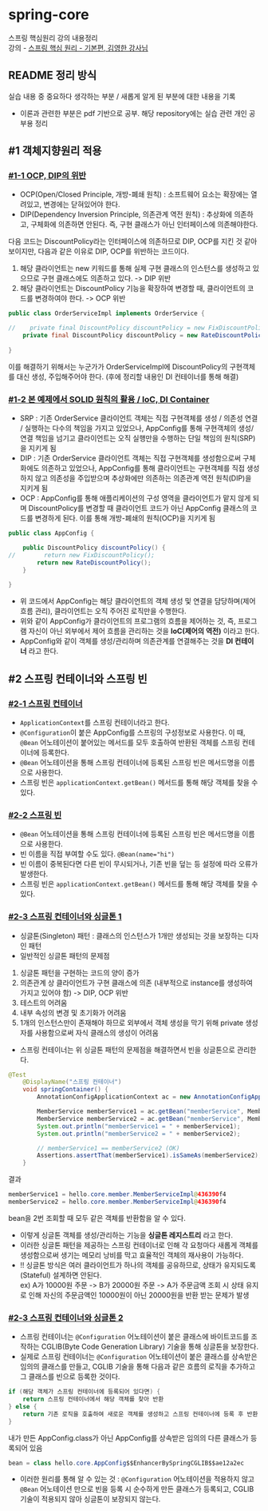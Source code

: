 # spring-core               
스프링 핵심원리 강의 내용정리                    
강의 - [스프링 핵심 원리 - 기본편, 김영한 강사님](https://www.inflearn.com/course/%EC%8A%A4%ED%94%84%EB%A7%81-%ED%95%B5%EC%8B%AC-%EC%9B%90%EB%A6%AC-%EA%B8%B0%EB%B3%B8%ED%8E%B8/dashboard)                            

## README 정리 방식                 
실습 내용 중 중요하다 생각하는 부분 / 새롭게 알게 된 부분에 대한 내용을 기록       
* 이론과 관련한 부분은 pdf 기반으로 공부. 해당 repository에는 실습 관련 개인 공부용 정리              

## #1 객체지향원리 적용               

### [#1-1 OCP, DIP의 위반](https://github.com/HunSeongPark/spring-core/commit/9e0f545d1fdb3bad89371f7802b34cd6d8380193)             
- OCP(Open/Closed Principle, 개방-폐쇄 원칙) : 소프트웨어 요소는 확장에는 열려있고, 변경에는 닫혀있어야 한다.          
- DIP(Dependency Inversion Principle, 의존관계 역전 원칙) : 추상화에 의존하고, 구체화에 의존하면 안된다. 즉, 구현 클래스가 아닌 인터페이스에 의존해야한다.          

다음 코드는 DiscountPolicy라는 인터페이스에 의존하므로 DIP, OCP를 지킨 것 같아보이지만, 다음과 같은 이유로 DIP, OCP를 위반하는 코드이다.
1. 해당 클라이언트는 new 키워드를 통해 실제 구현 클래스의 인스턴스를 생성하고 있으므로 구현 클래스에도 의존하고 있다. -> DIP 위반                 
2. 해당 클라이언트는 DiscountPolicy 기능을 확장하여 변경할 때, 클라이언트의 코드를 변경하여야 한다. -> OCP 위반

```java
public class OrderServiceImpl implements OrderService {

//    private final DiscountPolicy discountPolicy = new FixDiscountPolicy();
    private final DiscountPolicy discountPolicy = new RateDiscountPolicy();
    
}
```               
이를 해결하기 위해서는 누군가가 OrderServiceImpl에 DiscountPolicy의 구현객체를 대신 생성, 주입해주어야 한다. (후에 정리할 내용인 DI 컨테이너를 통해 해결)       

### [#1-2 본 예제에서 SOLID 원칙의 활용 / IoC, DI Container](https://github.com/HunSeongPark/spring-core/commit/7ef823d15bf4a193449ef47e5a988ea95659240a)                  
- SRP : 기존 OrderService 클라이언트 객체는 직접 구현객체를 생성 / 의존성 연결 / 실행하는 다수의 책임을 가지고 있었으나, AppConfig를 통해 구현객체의 생성/연결 책임을 넘기고 클라이언트는 오직 실행만을 수행하는 단일 책임의 원칙(SRP)을 지키게 됨                     
- DIP :  기존 OrderService 클라이언트 객체는 직접 구현객체를 생성함으로써 구체화에도 의존하고 있었으나, AppConfig를 통해 클라이언트는 구현객체를 직접 생성하지 않고 의존성을 주입받으며 추상화에만 의존하는 의존관계 역전 원칙(DIP)을 지키게 됨                      
- OCP : AppConfig를 통해 애플리케이션의 구성 영역을 클라이언트가 맡지 않게 되며 DiscountPolicy를 변경할 때 클라이언트 코드가 아닌 AppConfig 클래스의 코드를 변경하게 된다. 이를 통해 개방-폐쇄의 원칙(OCP)을 지키게 됨                 
```java               
public class AppConfig {

    public DiscountPolicy discountPolicy() {
//        return new FixDiscountPolicy();
        return new RateDiscountPolicy();
    }
    
}
```                     
- 위 코드에서 AppConfig는 해당 클라이언트의 객체 생성 및 연결을 담당하며(제어 흐름 관리), 클라이언트는 오직 주어진 로직만을 수행한다. 
- 위와 같이 AppConfig가 클라이언트의 프로그램의 흐름을 제어하는 것, 즉, 프로그램 자신이 아닌 외부에서 제어 흐름을 관리하는 것을 **IoC(제어의 역전)** 이라고 한다.                  
- AppConfig와 같이 객체를 생성/관리하며 의존관계를 연결해주는 것을 **DI 컨테이너** 라고 한다.               

## #2 스프링 컨테이너와 스프링 빈               
### [#2-1 스프링 컨테이너](https://github.com/HunSeongPark/spring-core/commit/80b3f3880ef6f9de3e0295343ec50dbb963843ed)               
- `ApplicationContext`를 스프링 컨테이너라고 한다.              
- `@Configuration`이 붙은 AppConfig를 스프링의 구성정보로 사용한다. 이 때, `@Bean` 어노테이션이 붙어있는 메서드를 모두 호출하여 반환된 객체를 스프링 컨테이너에 등록한다.            
- `@Bean` 어노테이션을 통해 스프링 컨테이너에 등록된 스프링 빈은 메서드명을 이름으로 사용한다.           
- 스프링 빈은 `applicationContext.getBean()` 메서드를 통해 해당 객체를 찾을 수 있다.                     

### [#2-2 스프링 빈](https://github.com/HunSeongPark/spring-core/commit/80b3f3880ef6f9de3e0295343ec50dbb963843ed)                      
- `@Bean` 어노테이션을 통해 스프링 컨테이너에 등록된 스프링 빈은 메서드명을 이름으로 사용한다.           
- 빈 이름을 직접 부여할 수도 있다. `@Bean(name="hi")`
- 빈 이름이 중복된다면 다른 빈이 무시되거나, 기존 빈을 덮는 등 설정에 따라 오류가 발생한다.                          
- 스프링 빈은 `applicationContext.getBean()` 메서드를 통해 해당 객체를 찾을 수 있다.                         

### [#2-3 스프링 컨테이너와 싱글톤 1](https://github.com/HunSeongPark/spring-core/commit/d13210e445449ec3d4d8ae0974b276ebeac4efce)                            
- 싱글톤(Singleton) 패턴 : 클래스의 인스턴스가 1개만 생성되는 것을 보장하는 디자인 패턴                        
- 일반적인 싱글톤 패턴의 문제점 
1. 싱글톤 패턴을 구현하는 코드의 양이 증가
2. 의존관계 상 클라이언트가 구현 클래스에 의존 (내부적으로 instance를 생성하여 가지고 있어야 함) -> DIP, OCP 위반
3. 테스트의 어려움
4. 내부 속성의 변경 및 초기화가 어려움
5. 1개의 인스턴스만이 존재해야 하므로 외부에서 객체 생성을 막기 위해 private 생성자를 사용함으로써 자식 클래스의 생성이 어려움
- 스프링 컨테이너는 위 싱글톤 패턴의 문제점을 해결하면서 빈을 싱글톤으로 관리한다.         
```java
@Test
    @DisplayName("스프링 컨테이너")
    void springContainer() {
        AnnotationConfigApplicationContext ac = new AnnotationConfigApplicationContext(AppConfig.class);

        MemberService memberService1 = ac.getBean("memberService", MemberService.class);
        MemberService memberService2 = ac.getBean("memberService", MemberService.class);
        System.out.println("memberService1 = " + memberService1);
        System.out.println("memberService2 = " + memberService2);

        // memberService1 == memberService2 (OK)
        Assertions.assertThat(memberService1).isSameAs(memberService2);
    }
```
결과                      
```java
memberService1 = hello.core.member.MemberServiceImpl@436390f4
memberService2 = hello.core.member.MemberServiceImpl@436390f4
```
bean을 2번 조회할 때 모두 같은 객체를 반환함을 알 수 있다.       
- 이렇게 싱글톤 객체를 생성/관리하는 기능을 **싱글톤 레지스트리** 라고 한다.
- 이러한 싱글톤 패턴을 제공하는 스프링 컨테이너로 인해 각 요청마다 새롭게 객체를 생성함으로써 생기는 메모리 낭비를 막고 효율적인 객체의 재사용이 가능하다.
- !! 싱글톤 방식은 여러 클라이언트가 하나의 객체를 공유하므로, 상태가 유지되도록(Stateful) 설계하면 안된다.                     
ex) A가 10000원 주문 -> B가 20000원 주문 -> A가 주문금액 조회 시 상태 유지로 인해 자신의 주문금액인 10000원이 아닌 20000원을 반환 받는 문제가 발생            

### [#2-3 스프링 컨테이너와 싱글톤 2](https://github.com/HunSeongPark/spring-core/commit/d13210e445449ec3d4d8ae0974b276ebeac4efce)                            
- 스프링 컨테이너는 `@Configuration` 어노테이션이 붙은 클래스에 바이트코드를 조작하는 CGLIB(Byte Code Generation Library) 기술을 통해 싱글톤을 보장한다.
- 실제로 스프링 컨테이너는 `@Configuration` 어노테이션이 붙은 클래스를 상속받은 임의의 클래스를 만들고, CGLIB 기술을 통해 다음과 같은 흐름의 로직을 추가하고 그 클래스를 빈으로 등록한 것이다.
```java
if (해당 객체가 스프링 컨테이너에 등록되어 있다면) {
    return 스프링 컨테이너에서 해당 객체를 찾아 반환
} else {
    return 기존 로직을 호출하여 새로운 객체를 생성하고 스프링 컨테이너에 등록 후 반환
}
```

내가 만든 AppConfig.class가 아닌 AppConfig를 상속받은 임의의 다른 클래스가 등록되어 있음
```java
bean = class hello.core.AppConfig$$EnhancerBySpringCGLIB$$ae12a2ec              
```

- 이러한 원리를 통해 알 수 있는 것 : `@Configuration` 어노테이션을 적용하지 않고 `@Bean` 어노테이션 만으로 빈을 등록 시 순수하게 만든 클래스가 등록되고, CGLIB 기술이 적용되지 않아 싱글톤이 보장되지 않는다.
